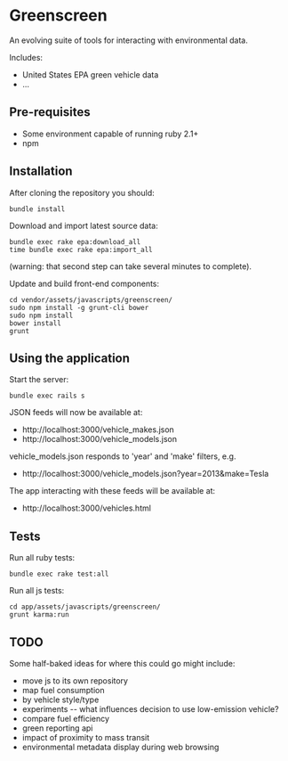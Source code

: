 Greenscreen
===========

An evolving suite of tools for interacting with environmental data.

Includes:

 * United States EPA green vehicle data
 * ...

Pre-requisites
--------------

 * Some environment capable of running ruby 2.1+
 * npm


Installation
------------

After cloning the repository you should:

    bundle install

Download and import latest source data:

    bundle exec rake epa:download_all
    time bundle exec rake epa:import_all

(warning: that second step can take several minutes to complete).

Update and build front-end components:

    cd vendor/assets/javascripts/greenscreen/
    sudo npm install -g grunt-cli bower
    sudo npm install
    bower install
    grunt


Using the application
---------------------

Start the server:

    bundle exec rails s

JSON feeds will now be available at:

 * http://localhost:3000/vehicle_makes.json
 * http://localhost:3000/vehicle_models.json

vehicle_models.json responds to 'year' and 'make' filters, e.g.

 * http://localhost:3000/vehicle_models.json?year=2013&make=Tesla

The app interacting with these feeds will be available at:

 * http://localhost:3000/vehicles.html


Tests
-----

Run all ruby tests:

    bundle exec rake test:all

Run all js tests:

    cd app/assets/javascripts/greenscreen/
    grunt karma:run

TODO
----

Some half-baked ideas for where this could go might include:

 * move js to its own repository
 * map fuel consumption
 * by vehicle style/type
 * experiments -- what influences decision to use low-emission vehicle?
 * compare fuel efficiency
 * green reporting api
 * impact of proximity to mass transit
 * environmental metadata display during web browsing
